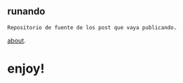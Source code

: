 ## runando

```
Repositorio de fuente de los post que vaya publicando.
```
[about](https://runando.github.io/web/about/).

# enjoy!
